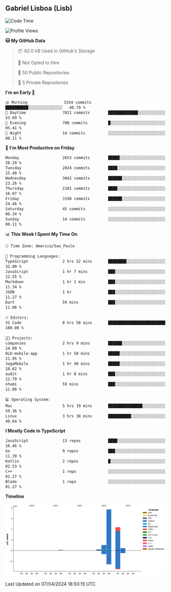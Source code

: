 ## Gabriel Lisboa (Lisb)

<!--START_SECTION:waka-->
![Code Time](http://img.shields.io/badge/Code%20Time-503%20hrs%2040%20mins-blue)

![Profile Views](http://img.shields.io/badge/Profile%20Views-0-blue)

**🐱 My GitHub Data** 

> 📦 62.0 kB Used in GitHub's Storage 
 > 
> 🚫 Not Opted to Hire
 > 
> 📜 50 Public Repositories 
 > 
> 🔑 5 Private Repositories 
 > 
**I'm an Early 🐤** 

```text
🌞 Morning                5334 commits        ██████████░░░░░░░░░░░░░░░   40.79 % 
🌆 Daytime                7021 commits        █████████████░░░░░░░░░░░░   53.69 % 
🌃 Evening                708 commits         █░░░░░░░░░░░░░░░░░░░░░░░░   05.41 % 
🌙 Night                  14 commits          ░░░░░░░░░░░░░░░░░░░░░░░░░   00.11 % 
```
📅 **I'm Most Productive on Friday** 

```text
Monday                   2653 commits        █████░░░░░░░░░░░░░░░░░░░░   20.29 % 
Tuesday                  2024 commits        ████░░░░░░░░░░░░░░░░░░░░░   15.48 % 
Wednesday                3042 commits        ██████░░░░░░░░░░░░░░░░░░░   23.26 % 
Thursday                 2101 commits        ████░░░░░░░░░░░░░░░░░░░░░   16.07 % 
Friday                   3198 commits        ██████░░░░░░░░░░░░░░░░░░░   24.46 % 
Saturday                 45 commits          ░░░░░░░░░░░░░░░░░░░░░░░░░   00.34 % 
Sunday                   14 commits          ░░░░░░░░░░░░░░░░░░░░░░░░░   00.11 % 
```


📊 **This Week I Spent My Time On** 

```text
🕑︎ Time Zone: America/Sao_Paulo

💬 Programming Languages: 
TypeScript               2 hrs 52 mins       ████████░░░░░░░░░░░░░░░░░   32.00 % 
JavaScript               1 hr 7 mins         ███░░░░░░░░░░░░░░░░░░░░░░   12.55 % 
Markdown                 1 hr 1 min          ███░░░░░░░░░░░░░░░░░░░░░░   11.34 % 
JSON                     1 hr                ███░░░░░░░░░░░░░░░░░░░░░░   11.27 % 
Dart                     59 mins             ███░░░░░░░░░░░░░░░░░░░░░░   11.06 % 

🔥 Editors: 
VS Code                  8 hrs 58 mins       █████████████████████████   100.00 % 

🐱‍💻 Projects: 
companies                2 hrs 9 mins        ██████░░░░░░░░░░░░░░░░░░░   24.09 % 
OLD-mobile-app           1 hr 58 mins        █████░░░░░░░░░░░░░░░░░░░░   21.95 % 
JogaMobile               1 hr 40 mins        █████░░░░░░░░░░░░░░░░░░░░   18.62 % 
audit                    1 hr 8 mins         ███░░░░░░░░░░░░░░░░░░░░░░   12.79 % 
nhami                    59 mins             ███░░░░░░░░░░░░░░░░░░░░░░   11.08 % 

💻 Operating System: 
Mac                      5 hrs 19 mins       ███████████████░░░░░░░░░░   59.36 % 
Linux                    3 hrs 38 mins       ██████████░░░░░░░░░░░░░░░   40.64 % 
```

**I Mostly Code in TypeScript** 

```text
JavaScript               13 repos            ████░░░░░░░░░░░░░░░░░░░░░   16.46 % 
Go                       9 repos             ███░░░░░░░░░░░░░░░░░░░░░░   11.39 % 
Kotlin                   2 repos             █░░░░░░░░░░░░░░░░░░░░░░░░   02.53 % 
C++                      1 repo              ░░░░░░░░░░░░░░░░░░░░░░░░░   01.27 % 
Blade                    1 repo              ░░░░░░░░░░░░░░░░░░░░░░░░░   01.27 % 
```



**Timeline**

![Lines of Code chart](https://raw.githubusercontent.com/tenlisboa/tenlisboa/main/assets/bar_graph.png)


 Last Updated on 07/04/2024 18:50:15 UTC
<!--END_SECTION:waka-->
